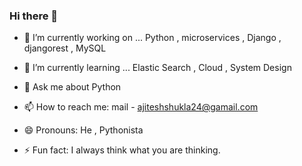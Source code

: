 ### Hi there 👋





- 🔭 I’m currently working on ... Python , microservices , Django , djangorest , MySQL 
- 🌱 I’m currently learning ... Elastic Search , Cloud , System Design

- 💬 Ask me about Python
- 📫 How to reach me: mail - ajiteshshukla24@gamail.com 
- 😄 Pronouns: He , Pythonista
- ⚡ Fun fact: I always think what you are thinking.
